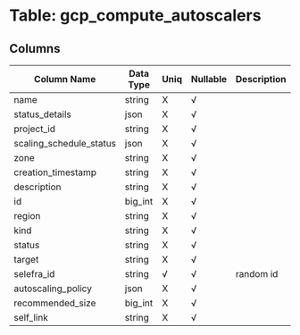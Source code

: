 # Table: gcp_compute_autoscalers

## Columns 

|  Column Name   |  Data Type  | Uniq | Nullable | Description | 
|  ----  | ----  | ----  | ----  | ---- | 
| name | string | X | √ |  | 
| status_details | json | X | √ |  | 
| project_id | string | X | √ |  | 
| scaling_schedule_status | json | X | √ |  | 
| zone | string | X | √ |  | 
| creation_timestamp | string | X | √ |  | 
| description | string | X | √ |  | 
| id | big_int | X | √ |  | 
| region | string | X | √ |  | 
| kind | string | X | √ |  | 
| status | string | X | √ |  | 
| target | string | X | √ |  | 
| selefra_id | string | √ | √ | random id | 
| autoscaling_policy | json | X | √ |  | 
| recommended_size | big_int | X | √ |  | 
| self_link | string | X | √ |  | 



